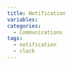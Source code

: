 ```yaml
---
title: Notification
variables:
categories:
  - Communications
tags:
  - notification
  - clock
---
```

